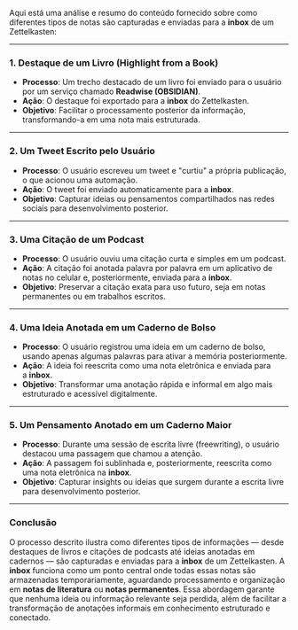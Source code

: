 

Aqui está uma análise e resumo do conteúdo fornecido sobre como diferentes tipos de notas são capturadas e enviadas para a **inbox** de um Zettelkasten:

---

### **1. Destaque de um Livro (Highlight from a Book)**

- **Processo**: Um trecho destacado de um livro foi enviado para o usuário por um serviço chamado **Readwise (OBSIDIAN)**.
- **Ação**: O destaque foi exportado para a **inbox** do Zettelkasten.
- **Objetivo**: Facilitar o processamento posterior da informação, transformando-a em uma nota mais estruturada.

---

### **2. Um Tweet Escrito pelo Usuário**

- **Processo**: O usuário escreveu um tweet e "curtiu" a própria publicação, o que acionou uma automação.
- **Ação**: O tweet foi enviado automaticamente para a **inbox**.
- **Objetivo**: Capturar ideias ou pensamentos compartilhados nas redes sociais para desenvolvimento posterior.

---

### **3. Uma Citação de um Podcast**

- **Processo**: O usuário ouviu uma citação curta e simples em um podcast.
- **Ação**: A citação foi anotada palavra por palavra em um aplicativo de notas no celular e, posteriormente, enviada para a **inbox**.
- **Objetivo**: Preservar a citação exata para uso futuro, seja em notas permanentes ou em trabalhos escritos.

---

### **4. Uma Ideia Anotada em um Caderno de Bolso**

- **Processo**: O usuário registrou uma ideia em um caderno de bolso, usando apenas algumas palavras para ativar a memória posteriormente.
- **Ação**: A ideia foi reescrita como uma nota eletrônica e enviada para a **inbox**.
- **Objetivo**: Transformar uma anotação rápida e informal em algo mais estruturado e acessível digitalmente.

---

### **5. Um Pensamento Anotado em um Caderno Maior**

- **Processo**: Durante uma sessão de escrita livre (freewriting), o usuário destacou uma passagem que chamou a atenção.
- **Ação**: A passagem foi sublinhada e, posteriormente, reescrita como uma nota eletrônica na **inbox**.
- **Objetivo**: Capturar insights ou ideias que surgem durante a escrita livre para desenvolvimento posterior.

---

### **Conclusão**

O processo descrito ilustra como diferentes tipos de informações — desde destaques de livros e citações de podcasts até ideias anotadas em cadernos — são capturadas e enviadas para a **inbox** de um Zettelkasten. A **inbox** funciona como um ponto central onde todas essas notas são armazenadas temporariamente, aguardando processamento e organização em **notas de literatura** ou **notas permanentes**. Essa abordagem garante que nenhuma ideia ou informação relevante seja perdida, além de facilitar a transformação de anotações informais em conhecimento estruturado e conectado.